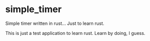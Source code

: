 # simple_timer
Simple timer written in rust... Just to learn rust.

This is just a test application to learn rust. Learn by doing, I guess.
